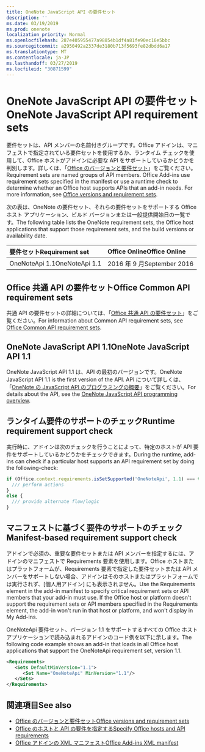 ```yaml
---
title: OneNote JavaScript API の要件セット
description: ''
ms.date: 03/19/2019
ms.prod: onenote
localization_priority: Normal
ms.openlocfilehash: 287e405955477a98854b1df4a81fe90ec16e5bbc
ms.sourcegitcommit: a2950492a2337de3180b713f5693fe82dbdd6a17
ms.translationtype: MT
ms.contentlocale: ja-JP
ms.lasthandoff: 03/27/2019
ms.locfileid: "30871599"
---
```

# <a name="onenote-javascript-api-requirement-sets"></a><span data-ttu-id="4f5cf-102">OneNote JavaScript API の要件セット</span><span class="sxs-lookup"><span data-stu-id="4f5cf-102">OneNote JavaScript API requirement sets</span></span>

<span data-ttu-id="4f5cf-p101">要件セットは、API メンバーの名前付きグループです。Office アドインは、マニフェストで指定されている要件セットを使用するか、ランタイム チェックを使用して、Office ホストがアドインに必要な API をサポートしているかどうかを判別します。詳しくは、「[Office のバージョンと要件セット](/office/dev/add-ins/develop/office-versions-and-requirement-sets)」をご覧ください。</span><span class="sxs-lookup"><span data-stu-id="4f5cf-p101">Requirement sets are named groups of API members. Office Add-ins use requirement sets specified in the manifest or use a runtime check to determine whether an Office host supports APIs that an add-in needs. For more information, see [Office versions and requirement sets](/office/dev/add-ins/develop/office-versions-and-requirement-sets).</span></span>

<span data-ttu-id="4f5cf-106">次の表は、OneNote の要件セット、それらの要件セットをサポートする Office ホスト アプリケーション、ビルド バージョンまたは一般提供開始日の一覧です。</span><span class="sxs-lookup"><span data-stu-id="4f5cf-106">The following table lists the OneNote requirement sets, the Office host applications that support those requirement sets, and the build versions or availability date.</span></span>

|  <span data-ttu-id="4f5cf-107">要件セット</span><span class="sxs-lookup"><span data-stu-id="4f5cf-107">Requirement set</span></span>  |  <span data-ttu-id="4f5cf-108">Office Online</span><span class="sxs-lookup"><span data-stu-id="4f5cf-108">Office Online</span></span> | 
|:-----|:-----|
| <span data-ttu-id="4f5cf-109">OneNoteApi 1.1</span><span class="sxs-lookup"><span data-stu-id="4f5cf-109">OneNoteApi 1.1</span></span>  | <span data-ttu-id="4f5cf-110">2016 年 9 月</span><span class="sxs-lookup"><span data-stu-id="4f5cf-110">September 2016</span></span> |  

## <a name="office-common-api-requirement-sets"></a><span data-ttu-id="4f5cf-111">Office 共通 API の要件セット</span><span class="sxs-lookup"><span data-stu-id="4f5cf-111">Office Common API requirement sets</span></span>

<span data-ttu-id="4f5cf-112">共通 API の要件セットの詳細については、「[Office 共通 API の要件セット](office-add-in-requirement-sets.md)」をご覧ください。</span><span class="sxs-lookup"><span data-stu-id="4f5cf-112">For information about Common API requirement sets, see [Office Common API requirement sets](office-add-in-requirement-sets.md).</span></span>

## <a name="onenote-javascript-api-11"></a><span data-ttu-id="4f5cf-113">OneNote JavaScript API 1.1</span><span class="sxs-lookup"><span data-stu-id="4f5cf-113">OneNote JavaScript API 1.1</span></span> 

<span data-ttu-id="4f5cf-114">OneNote JavaScript API 1.1 は、API の最初のバージョンです。</span><span class="sxs-lookup"><span data-stu-id="4f5cf-114">OneNote JavaScript API 1.1 is the first version of the API.</span></span> <span data-ttu-id="4f5cf-115">API について詳しくは、「[OneNote の JavaScript API のプログラミングの概要](/office/dev/add-ins/onenote/onenote-add-ins-programming-overview)」をご覧ください。</span><span class="sxs-lookup"><span data-stu-id="4f5cf-115">For details about the API, see the [OneNote JavaScript API programming overview](/office/dev/add-ins/onenote/onenote-add-ins-programming-overview).</span></span>

## <a name="runtime-requirement-support-check"></a><span data-ttu-id="4f5cf-116">ランタイム要件のサポートのチェック</span><span class="sxs-lookup"><span data-stu-id="4f5cf-116">Runtime requirement support check</span></span>

<span data-ttu-id="4f5cf-117">実行時に、アドインは次のチェックを行うことによって、特定のホストが API 要件をサポートしているかどうかをチェックできます。</span><span class="sxs-lookup"><span data-stu-id="4f5cf-117">During the runtime, add-ins can check if a particular host supports an API requirement set by doing the following-check:</span></span> 

```js
if (Office.context.requirements.isSetSupported('OneNoteApi', 1.1) === true) {
  /// perform actions
}
else {
  /// provide alternate flow/logic
}
```

## <a name="manifest-based-requirement-support-check"></a><span data-ttu-id="4f5cf-118">マニフェストに基づく要件のサポートのチェック</span><span class="sxs-lookup"><span data-stu-id="4f5cf-118">Manifest-based requirement support check</span></span>

<span data-ttu-id="4f5cf-p103">アドインで必須の、重要な要件セットまたは API メンバーを指定するには、アドインのマニフェストで Requirements 要素を使用します。Office ホストまたはプラットフォームが、Requirements 要素で指定した要件セットまたは API メンバーをサポートしない場合、アドインはそのホストまたはプラットフォームでは実行されず、[個人用アドイン] にも表示されません。</span><span class="sxs-lookup"><span data-stu-id="4f5cf-p103">Use the Requirements element in the add-in manifest to specify critical requirement sets or API members that your add-in must use. If the Office host or platform doesn't support the requirement sets or API members specified in the Requirements element, the add-in won't run in that host or platform, and won't display in My Add-ins.</span></span>

<span data-ttu-id="4f5cf-121">OneNoteApi 要件セット、バージョン 1.1 をサポートするすべての Office ホスト アプリケーションで読み込まれるアドインのコード例を以下に示します。</span><span class="sxs-lookup"><span data-stu-id="4f5cf-121">The following code example shows an add-in that loads in all Office host applications that support the OneNoteApi requirement set, version 1.1.</span></span>

```xml
<Requirements>
   <Sets DefaultMinVersion="1.1">
      <Set Name="OneNoteApi" MinVersion="1.1"/>
   </Sets>
</Requirements>
```

## <a name="see-also"></a><span data-ttu-id="4f5cf-122">関連項目</span><span class="sxs-lookup"><span data-stu-id="4f5cf-122">See also</span></span>

- [<span data-ttu-id="4f5cf-123">Office のバージョンと要件セット</span><span class="sxs-lookup"><span data-stu-id="4f5cf-123">Office versions and requirement sets</span></span>](/office/dev/add-ins/develop/office-versions-and-requirement-sets)
- [<span data-ttu-id="4f5cf-124">Office のホストと API の要件を指定する</span><span class="sxs-lookup"><span data-stu-id="4f5cf-124">Specify Office hosts and API requirements</span></span>](/office/dev/add-ins/develop/specify-office-hosts-and-api-requirements)
- [<span data-ttu-id="4f5cf-125">Office アドインの XML マニフェスト</span><span class="sxs-lookup"><span data-stu-id="4f5cf-125">Office Add-ins XML manifest</span></span>](/office/dev/add-ins/develop/add-in-manifests)
